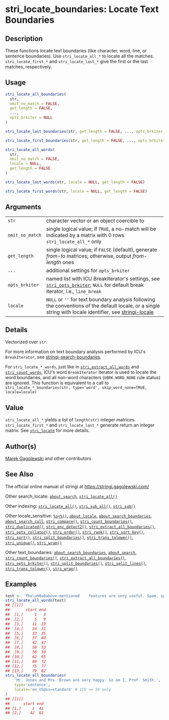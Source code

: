 # stri\_locate\_boundaries: Locate Text Boundaries

## Description

These functions locate text boundaries (like character, word, line, or sentence boundaries). Use `stri_locate_all_*` to locate all the matches. `stri_locate_first_*` and `stri_locate_last_*` give the first or the last matches, respectively.

## Usage

```r
stri_locate_all_boundaries(
  str,
  omit_no_match = FALSE,
  get_length = FALSE,
  ...,
  opts_brkiter = NULL
)

stri_locate_last_boundaries(str, get_length = FALSE, ..., opts_brkiter = NULL)

stri_locate_first_boundaries(str, get_length = FALSE, ..., opts_brkiter = NULL)

stri_locate_all_words(
  str,
  omit_no_match = FALSE,
  locale = NULL,
  get_length = FALSE
)

stri_locate_last_words(str, locale = NULL, get_length = FALSE)

stri_locate_first_words(str, locale = NULL, get_length = FALSE)
```

## Arguments

|                 |                                                                                                                                                                                |
|-----------------|--------------------------------------------------------------------------------------------------------------------------------------------------------------------------------|
| `str`           | character vector or an object coercible to                                                                                                                                     |
| `omit_no_match` | single logical value; if `TRUE`, a no-match will be indicated by a matrix with 0 rows `stri_locate_all_*` only                                                                 |
| `get_length`    | single logical value; if `FALSE` (default), generate *from-to* matrices; otherwise, output *from-length* ones                                                                  |
| `...`           | additional settings for `opts_brkiter`                                                                                                                                         |
| `opts_brkiter`  | named list with <span class="pkg">ICU</span> BreakIterator\'s settings, see [`stri_opts_brkiter`](stri_opts_brkiter.md); `NULL` for default break iterator, i.e., `line_break` |
| `locale`        | `NULL` or `''` for text boundary analysis following the conventions of the default locale, or a single string with locale identifier, see [stringi-locale](about_locale.md)    |

## Details

Vectorized over `str`.

For more information on text boundary analysis performed by <span class="pkg">ICU</span>\'s `BreakIterator`, see [stringi-search-boundaries](about_search_boundaries.md).

For `stri_locate_*_words`, just like in [`stri_extract_all_words`](stri_extract_boundaries.md) and [`stri_count_words`](stri_count_boundaries.md), <span class="pkg">ICU</span>\'s word `BreakIterator` iterator is used to locate the word boundaries, and all non-word characters (`UBRK_WORD_NONE` rule status) are ignored. This function is equivalent to a call to `stri_locate_*_boundaries(str, type='word', skip_word_none=TRUE, locale=locale)`

## Value

`stri_locate_all_*` yields a list of `length(str)` integer matrices. `stri_locate_first_*` and `stri_locate_last_*` generate return an integer matrix. See [`stri_locate`](stri_locate.md) for more details.

## Author(s)

[Marek Gagolewski](https://www.gagolewski.com/) and other contributors

## See Also

The official online manual of <span class="pkg">stringi</span> at <https://stringi.gagolewski.com/>

Other search\_locate: [`about_search`](about_search.md), [`stri_locate_all()`](stri_locate.md)

Other indexing: [`stri_locate_all()`](stri_locate.md), [`stri_sub_all()`](stri_sub_all.md), [`stri_sub()`](stri_sub.md)

Other locale\_sensitive: [`%s<%()`](+25s+3C+25.md), [`about_locale`](about_locale.md), [`about_search_boundaries`](about_search_boundaries.md), [`about_search_coll`](about_search_coll.md), [`stri_compare()`](stri_compare.md), [`stri_count_boundaries()`](stri_count_boundaries.md), [`stri_duplicated()`](stri_duplicated.md), [`stri_enc_detect2()`](stri_enc_detect2.md), [`stri_extract_all_boundaries()`](stri_extract_boundaries.md), [`stri_opts_collator()`](stri_opts_collator.md), [`stri_order()`](stri_order.md), [`stri_rank()`](stri_rank.md), [`stri_sort_key()`](stri_sort_key.md), [`stri_sort()`](stri_sort.md), [`stri_split_boundaries()`](stri_split_boundaries.md), [`stri_trans_tolower()`](stri_trans_casemap.md), [`stri_unique()`](stri_unique.md), [`stri_wrap()`](stri_wrap.md)

Other text\_boundaries: [`about_search_boundaries`](about_search_boundaries.md), [`about_search`](about_search.md), [`stri_count_boundaries()`](stri_count_boundaries.md), [`stri_extract_all_boundaries()`](stri_extract_boundaries.md), [`stri_opts_brkiter()`](stri_opts_brkiter.md), [`stri_split_boundaries()`](stri_split_boundaries.md), [`stri_split_lines()`](stri_split_lines.md), [`stri_trans_tolower()`](stri_trans_casemap.md), [`stri_wrap()`](stri_wrap.md)

## Examples




```r
test <- 'The\u00a0above-mentioned    features are very useful. Spam, spam, eggs, bacon, and spam.'
stri_locate_all_words(test)
## [[1]]
##       start end
##  [1,]     1   3
##  [2,]     5   9
##  [3,]    11  19
##  [4,]    24  31
##  [5,]    33  35
##  [6,]    37  40
##  [7,]    42  47
##  [8,]    50  53
##  [9,]    56  59
## [10,]    62  65
## [11,]    68  72
## [12,]    75  77
## [13,]    79  82
stri_locate_all_boundaries(
    'Mr. Jones and Mrs. Brown are very happy. So am I, Prof. Smith.',
    type='sentence',
    locale='en_US@ss=standard' # ICU >= 56 only
)
## [[1]]
##      start end
## [1,]     1  41
## [2,]    42  62
```
